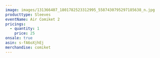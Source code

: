 ```yaml
---
image: images/131366407_1801782523312995_5587430795297185638_n.jpg
producttype: Sleeves
eventName: Air Comiket 2
pricings:
  - quantity: 1
    price: 25
onsale: true
asin: s-fA6oXjhEj
merchandise: comiket
---
```

